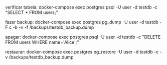 verificar tabela:
docker-compose exec postgres psql -U user -d testdb -c "SELECT * FROM users;"

fazer backup:
docker-compose exec postgres pg_dump -U user -d testdb -F c -b -v -f /backups/testdb_backup.dump

apagar:
docker-compose exec postgres psql -U user -d testdb -c "DELETE FROM users WHERE name='Alice';"

restaurar:
docker-compose exec postgres pg_restore -U user -d testdb -c -v /backups/testdb_backup.dump
